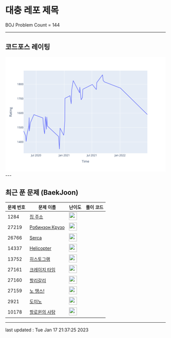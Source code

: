 # 대충 레포 제목

BOJ Problem Count = 144

---

## 코드포스 레이팅
[![Rating Graph](./cfStats.svg)](https://github.com/ingyu1008/Algorithm-Problem-Solving/blob/master/cfStats.html)---

## 최근 푼 문제 (BaekJoon)
| 문제 번호 | 문제 이름 | 난이도 | 풀이 코드 |
| --- | --- | --- | --- |
| 1284 | [집 주소](https://www.acmicpc.net/problem/1284) | <img height="25px" width="25px=" src="https://static.solved.ac/tier_small/3.svg"/> |  |
| 27219 | [Робинзон Крузо](https://www.acmicpc.net/problem/27219) | <img height="25px" width="25px=" src="https://static.solved.ac/tier_small/1.svg"/> |  |
| 26766 | [Serca](https://www.acmicpc.net/problem/26766) | <img height="25px" width="25px=" src="https://static.solved.ac/tier_small/1.svg"/> |  |
| 14337 | [Helicopter](https://www.acmicpc.net/problem/14337) | <img height="25px" width="25px=" src="https://static.solved.ac/tier_small/1.svg"/> |  |
| 13752 | [히스토그램](https://www.acmicpc.net/problem/13752) | <img height="25px" width="25px=" src="https://static.solved.ac/tier_small/3.svg"/> |  |
| 27161 | [크레이지 타임](https://www.acmicpc.net/problem/27161) | <img height="25px" width="25px=" src="https://static.solved.ac/tier_small/5.svg"/> |  |
| 27160 | [할리갈리](https://www.acmicpc.net/problem/27160) | <img height="25px" width="25px=" src="https://static.solved.ac/tier_small/4.svg"/> |  |
| 27159 | [노 땡스!](https://www.acmicpc.net/problem/27159) | <img height="25px" width="25px=" src="https://static.solved.ac/tier_small/3.svg"/> |  |
| 2921 | [도미노](https://www.acmicpc.net/problem/2921) | <img height="25px" width="25px=" src="https://static.solved.ac/tier_small/3.svg"/> |  |
| 10178 | [할로윈의 사탕](https://www.acmicpc.net/problem/10178) | <img height="25px" width="25px=" src="https://static.solved.ac/tier_small/3.svg"/> |  |


---

last updated : Tue Jan 17 21:37:25 2023

